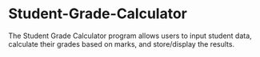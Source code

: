 # Student-Grade-Calculator
The Student Grade Calculator program allows users to input student data, calculate their grades based on marks, and store/display the results.
